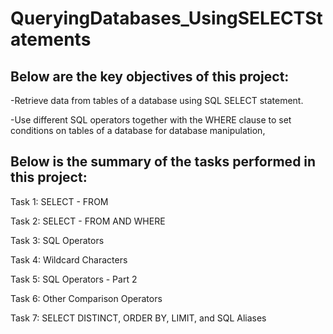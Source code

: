 # QueryingDatabases_UsingSELECTStatements

## Below are the key objectives of this project:

-Retrieve data from tables of a database using SQL SELECT statement.

-Use different SQL operators together with the WHERE clause to set conditions on tables of a database for database manipulation,

## Below is the summary of the tasks performed in this project:

Task 1: SELECT - FROM

Task 2: SELECT - FROM AND WHERE

Task 3: SQL Operators

Task 4: Wildcard Characters

Task 5: SQL Operators - Part 2

Task 6: Other Comparison Operators

Task 7: SELECT DISTINCT, ORDER BY, LIMIT, and SQL Aliases    

